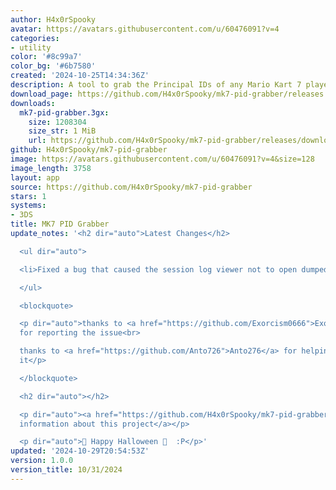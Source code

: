 ```yaml
---
author: H4x0rSpooky
avatar: https://avatars.githubusercontent.com/u/60476091?v=4
categories:
- utility
color: '#8c99a7'
color_bg: '#6b7580'
created: '2024-10-25T14:34:36Z'
description: A tool to grab the Principal IDs of any Mario Kart 7 player you encounter.
download_page: https://github.com/H4x0rSpooky/mk7-pid-grabber/releases
downloads:
  mk7-pid-grabber.3gx:
    size: 1208304
    size_str: 1 MiB
    url: https://github.com/H4x0rSpooky/mk7-pid-grabber/releases/download/1.0.0/mk7-pid-grabber.3gx
github: H4x0rSpooky/mk7-pid-grabber
image: https://avatars.githubusercontent.com/u/60476091?v=4&size=128
image_length: 3758
layout: app
source: https://github.com/H4x0rSpooky/mk7-pid-grabber
stars: 1
systems:
- 3DS
title: MK7 PID Grabber
update_notes: '<h2 dir="auto">Latest Changes</h2>

  <ul dir="auto">

  <li>Fixed a bug that caused the session log viewer not to open dumped logs sometimes</li>

  </ul>

  <blockquote>

  <p dir="auto">thanks to <a href="https://github.com/Exorcism0666">Exorcism0666</a>
  for reporting the issue<br>

  thanks to <a href="https://github.com/Anto726">Anto276</a> for helping to resolve
  it</p>

  </blockquote>

  <h2 dir="auto"></h2>

  <p dir="auto"><a href="https://github.com/H4x0rSpooky/mk7-pid-grabber/blob/main/README.md">More
  information about this project</a></p>

  <p dir="auto">🎃 Happy Halloween 👻  :P</p>'
updated: '2024-10-29T20:54:53Z'
version: 1.0.0
version_title: 10/31/2024
---
```

